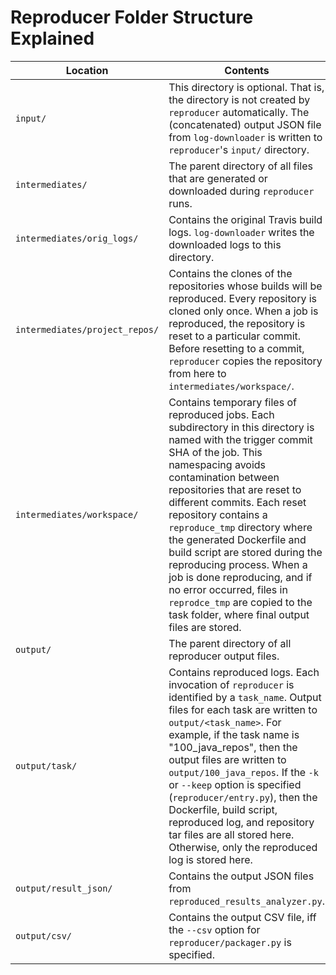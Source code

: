 # Reproducer Folder Structure Explained

| Location                       | Contents                                                                                                                                                                                                                                                                                                                                                                                                                                                                                                                                      |
| ------------------------------ |-----------------------------------------------------------------------------------------------------------------------------------------------------------------------------------------------------------------------------------------------------------------------------------------------------------------------------------------------------------------------------------------------------------------------------------------------------------------------------------------------------------------------------------------------|
| `input/`                       | This directory is optional. That is, the directory is not created by `reproducer` automatically. The (concatenated) output JSON file from `log-downloader` is written to `reproducer`'s `input/` directory.                                                                                                                                                                                                                                                                                                                                   |
| `intermediates/`               | The parent directory of all files that are generated or downloaded during `reproducer` runs.                                                                                                                                                                                                                                                                                                                                                                                                                                                  |
| `intermediates/orig_logs/`     | Contains the original Travis build logs. `log-downloader` writes the downloaded logs to this directory.                                                                                                                                                                                                                                                                                                                                                                                                                                       |
| `intermediates/project_repos/` | Contains the clones of the repositories whose builds will be reproduced. Every repository is cloned only once. When a job is reproduced, the repository is reset to a particular commit. Before resetting to a commit, `reproducer` copies the repository from here to `intermediates/workspace/`.                                                                                                                                                                                                                                            |
| `intermediates/workspace/`     | Contains temporary files of reproduced jobs. Each subdirectory in this directory is named with the trigger commit SHA of the job. This namespacing avoids contamination between repositories that are reset to different commits. Each reset repository contains a `reproduce_tmp` directory where the generated Dockerfile and build script are stored during the reproducing process. When a job is done reproducing, and if no error occurred, files in `reprodce_tmp` are copied to the task folder, where final output files are stored. |
| `output/`                      | The parent directory of all reproducer output files.                                                                                                                                                                                                                                                                                                                                                                                                                                                                                          |
| `output/task/`                 | Contains reproduced logs. Each invocation of `reproducer` is identified by a `task_name`. Output files for each task are written to `output/<task_name>`. For example, if the task name is "100_java_repos", then the output files are written to `output/100_java_repos`. If the `-k` or `--keep` option is specified (`reproducer/entry.py`), then the Dockerfile, build script, reproduced log, and repository tar files are all stored here. Otherwise, only the reproduced log is stored here.                                           |
| `output/result_json/`          | Contains the output JSON files from `reproduced_results_analyzer.py`.                                                                                                                                                                                                                                                                                                                                                                                                                                                                         |
| `output/csv/`                  | Contains the output CSV file, iff the `--csv` option for `reproducer/packager.py` is specified.                                                                                                                                                                                                                                                                                                                                                                                                                                               |

